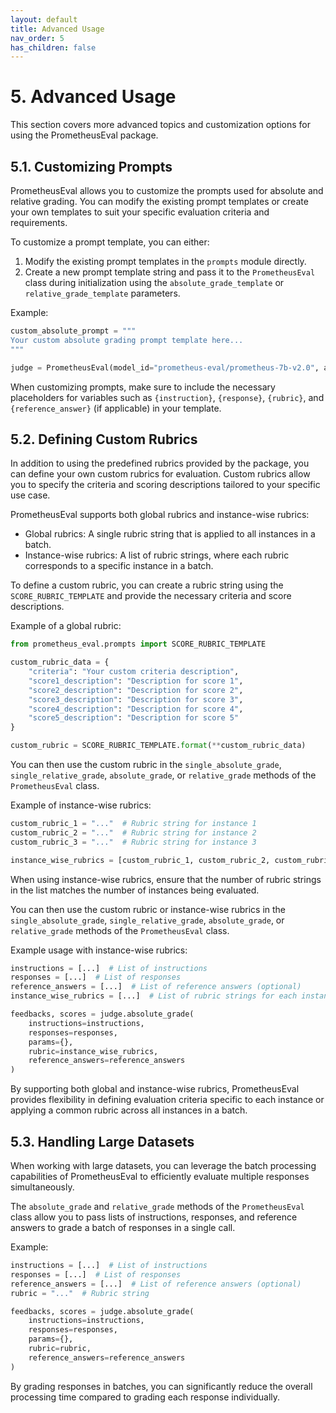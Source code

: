 ```yaml
---
layout: default
title: Advanced Usage
nav_order: 5
has_children: false
---
```


# 5. Advanced Usage

This section covers more advanced topics and customization options for using the PrometheusEval package.

## 5.1. Customizing Prompts

PrometheusEval allows you to customize the prompts used for absolute and relative grading. You can modify the existing prompt templates or create your own templates to suit your specific evaluation criteria and requirements.

To customize a prompt template, you can either:
1. Modify the existing prompt templates in the `prompts` module directly.
2. Create a new prompt template string and pass it to the `PrometheusEval` class during initialization using the `absolute_grade_template` or `relative_grade_template` parameters.

Example:
```python
custom_absolute_prompt = """
Your custom absolute grading prompt template here...
"""

judge = PrometheusEval(model_id="prometheus-eval/prometheus-7b-v2.0", absolute_grade_template=custom_absolute_prompt)
```

When customizing prompts, make sure to include the necessary placeholders for variables such as `{instruction}`, `{response}`, `{rubric}`, and `{reference_answer}` (if applicable) in your template.

## 5.2. Defining Custom Rubrics

In addition to using the predefined rubrics provided by the package, you can define your own custom rubrics for evaluation. Custom rubrics allow you to specify the criteria and scoring descriptions tailored to your specific use case.

PrometheusEval supports both global rubrics and instance-wise rubrics:

- Global rubrics: A single rubric string that is applied to all instances in a batch.
- Instance-wise rubrics: A list of rubric strings, where each rubric corresponds to a specific instance in a batch.


To define a custom rubric, you can create a rubric string using the `SCORE_RUBRIC_TEMPLATE` and provide the necessary criteria and score descriptions.

Example of a global rubric:
```python
from prometheus_eval.prompts import SCORE_RUBRIC_TEMPLATE

custom_rubric_data = {
    "criteria": "Your custom criteria description",
    "score1_description": "Description for score 1",
    "score2_description": "Description for score 2",
    "score3_description": "Description for score 3",
    "score4_description": "Description for score 4",
    "score5_description": "Description for score 5"
}

custom_rubric = SCORE_RUBRIC_TEMPLATE.format(**custom_rubric_data)
```

You can then use the custom rubric in the `single_absolute_grade`, `single_relative_grade`, `absolute_grade`, or `relative_grade` methods of the `PrometheusEval` class.


Example of instance-wise rubrics:
```python
custom_rubric_1 = "..."  # Rubric string for instance 1
custom_rubric_2 = "..."  # Rubric string for instance 2
custom_rubric_3 = "..."  # Rubric string for instance 3

instance_wise_rubrics = [custom_rubric_1, custom_rubric_2, custom_rubric_3]
```

When using instance-wise rubrics, ensure that the number of rubric strings in the list matches the number of instances being evaluated.

You can then use the custom rubric or instance-wise rubrics in the `single_absolute_grade`, `single_relative_grade`, `absolute_grade`, or `relative_grade` methods of the `PrometheusEval` class.

Example usage with instance-wise rubrics:
```python
instructions = [...]  # List of instructions
responses = [...]  # List of responses
reference_answers = [...]  # List of reference answers (optional)
instance_wise_rubrics = [...]  # List of rubric strings for each instance

feedbacks, scores = judge.absolute_grade(
    instructions=instructions,
    responses=responses,
    params={},
    rubric=instance_wise_rubrics,
    reference_answers=reference_answers
)
```

By supporting both global and instance-wise rubrics, PrometheusEval provides flexibility in defining evaluation criteria specific to each instance or applying a common rubric across all instances in a batch.

## 5.3. Handling Large Datasets

When working with large datasets, you can leverage the batch processing capabilities of PrometheusEval to efficiently evaluate multiple responses simultaneously.

The `absolute_grade` and `relative_grade` methods of the `PrometheusEval` class allow you to pass lists of instructions, responses, and reference answers to grade a batch of responses in a single call.

Example:
```python
instructions = [...]  # List of instructions
responses = [...]  # List of responses
reference_answers = [...]  # List of reference answers (optional)
rubric = "..."  # Rubric string

feedbacks, scores = judge.absolute_grade(
    instructions=instructions,
    responses=responses,
    params={},
    rubric=rubric,
    reference_answers=reference_answers
)
```

By grading responses in batches, you can significantly reduce the overall processing time compared to grading each response individually.